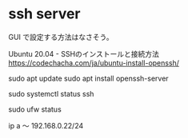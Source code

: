 # ssh server

GUI で設定する方法はなさそう。

Ubuntu 20.04 - SSHのインストールと接続方法
https://codechacha.com/ja/ubuntu-install-openssh/


sudo apt update
sudo apt install openssh-server

sudo systemctl status ssh

sudo ufw status

ip a
〜
192.168.0.22/24



